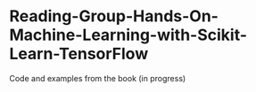 # Reading-Group-Hands-On-Machine-Learning-with-Scikit-Learn-TensorFlow
Code and examples from the book (in progress)
